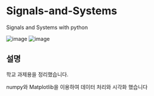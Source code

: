 # Signals-and-Systems
Signals and Systems with python

![image](https://user-images.githubusercontent.com/68237656/172333772-f81f45e4-3e31-4661-8f04-cd0260294d7c.png) ![image](https://user-images.githubusercontent.com/68237656/172333796-b18fcde7-9c33-46f7-ba64-7016ff61abc7.png)


## 설명
학교 과제용을 정리했습니다.

numpy와 Matplotlib을 이용하여 데이터 처리와 시각화 했습니다
